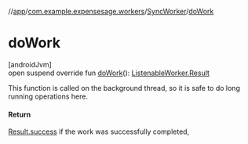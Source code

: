 //[app](../../../index.md)/[com.example.expensesage.workers](../index.md)/[SyncWorker](index.md)/[doWork](do-work.md)

# doWork

[androidJvm]\
open suspend override fun [doWork](do-work.md)(): [ListenableWorker.Result](https://developer.android.com/reference/kotlin/androidx/work/ListenableWorker.Result.html)

This function is called on the background thread, so it is safe to do long running operations here.

#### Return

[Result.success](https://kotlinlang.org/api/latest/jvm/stdlib/kotlin/-result/success.html) if the work was successfully completed,
